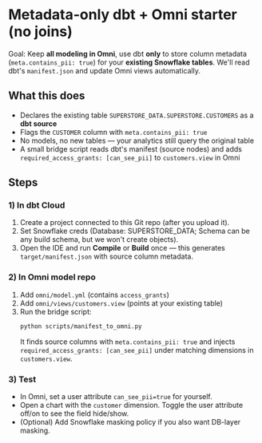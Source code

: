# Metadata-only dbt + Omni starter (no joins)

Goal: Keep **all modeling in Omni**, use dbt **only** to store column metadata (`meta.contains_pii: true`)
for your **existing Snowflake tables**. We'll read dbt's `manifest.json` and update Omni views automatically.

## What this does
- Declares the existing table `SUPERSTORE_DATA.SUPERSTORE.CUSTOMERS` as a **dbt source**
- Flags the `CUSTOMER` column with `meta.contains_pii: true`
- No models, no new tables — your analytics still query the original table
- A small bridge script reads dbt's manifest (source nodes) and adds
  `required_access_grants: [can_see_pii]` to `customers.view` in Omni

## Steps

### 1) In dbt Cloud
1. Create a project connected to this Git repo (after you upload it).
2. Set Snowflake creds (Database: SUPERSTORE_DATA; Schema can be any build schema, but we won't create objects).
3. Open the IDE and run **Compile** or **Build** once — this generates `target/manifest.json` with source column metadata.

### 2) In Omni model repo
1. Add `omni/model.yml` (contains `access_grants`)
2. Add `omni/views/customers.view` (points at your existing table)
3. Run the bridge script:
   ```bash
   python scripts/manifest_to_omni.py
   ```
   It finds source columns with `meta.contains_pii: true` and injects
   `required_access_grants: [can_see_pii]` under matching dimensions in `customers.view`.

### 3) Test
- In Omni, set a user attribute `can_see_pii=true` for yourself.
- Open a chart with the `customer` dimension. Toggle the user attribute off/on to see the field hide/show.
- (Optional) Add Snowflake masking policy if you also want DB-layer masking.


